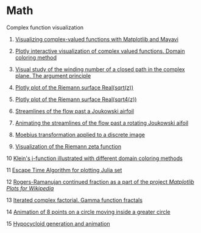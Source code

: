 Math
====
Complex function visualization


1. [Visualizing complex-valued functions with Matplotlib and Mayavi](http://nbviewer.ipython.org/url/raw.github.com/empet/Math/master/DomainColoring.ipynb)

2. [Plotly interactive visualization of complex valued functions. Domain coloring method](http://nbviewer.jupyter.org/github/empet/Math/blob/master/Plotly-interactive-visualization-of-complex-valued-functions.ipynb)

3. [Visual study of the winding number of a closed path in the complex plane. The argument principle](http://nbviewer.ipython.org/github/empet/Math/blob/master/Winding-Number.ipynb)

4. [Plotly plot of the Riemann surface Real(sqrt(z))](http://nbviewer.jupyter.org/github/empet/Math/blob/master/Riemann-Surface-sqrt-z.ipynb)

5. [Plotly plot of the Riemann surface Real(sqrt4(z))](http://nbviewer.jupyter.org/github/empet/Math/blob/master/Riemann-Surface-Real-sqrt4-z.ipynb)

6. [Streamlines of the flow past a Joukowski airfoil](http://nbviewer.jupyter.org/github/empet/Math/blob/master/Joukowski-airfoil.ipynb)

7. [Animating the streamlines of the flow past a rotating Joukowski aifoil](http://nbviewer.jupyter.org/github/empet/Math/blob/master/Joukowski-airfoil-rotation-online.ipynb)

8. [Moebius transformation applied to a discrete image](http://nbviewer.jupyter.org/github/empet/Math/blob/master/Moebius-transform-image.ipynb)

9. [Visualization of the Riemann zeta function](http://nbviewer.ipython.org/github/empet/Math/blob/master/Riemann-Zeta.ipynb)

10 [Klein's j-function illustrated with different domain coloring methods](http://nbviewer.ipython.org/github/empet/Math/blob/master/Klein-j-function.ipynb)

11 [Escape Time Algorithm for plotting Julia set](http://nbviewer.ipython.org/github/empet/Math/blob/master/Julia-set.ipynb)

12 [Rogers-Ramanujan continued fraction as a part of the project *Matplotlib Plots for Wikipedia*](http://nbviewer.ipython.org/github/empet/Math/blob/master/Matplotlib-Plots-for-Wikipedia-RR.ipynb)

13 [Iterated complex factorial. Gamma function fractals](http://nbviewer.ipython.org/github/empet/Math/blob/master/Gamma-iterated-factorial.ipynb)

14 [Animation of 8 points on a circle moving inside a greater circle](http://nbviewer.jupyter.org/github/empet/Math/blob/master/fermat-circle-moving-online.ipynb)

15 [Hypocycloid generation and animation](http://nbviewer.jupyter.org/github/empet/Math/blob/master/hypocycloid-online.ipynb)
